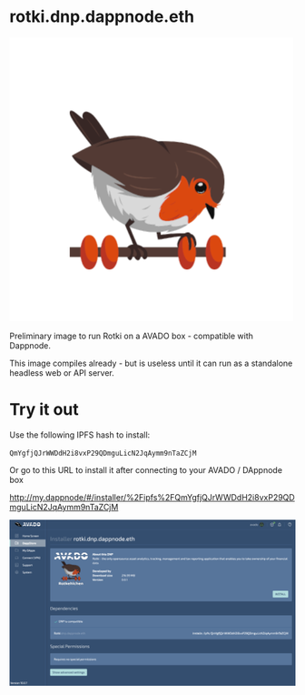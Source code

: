 # rotki.dnp.dappnode.eth

![Package Avatar](avatar.png)

Preliminary image to run Rotki on a AVADO box - compatible with Dappnode.

This image compiles already - but is useless until it can run as a standalone headless web or API server.

# Try it out

Use the following IPFS hash to install:

`QmYgfjQJrWWDdH2i8vxP29QDmguLicN2JqAymm9nTaZCjM`

Or go to this URL to install it after connecting to your AVADO / DAppnode box

http://my.dappnode/#/installer/%2Fipfs%2FQmYgfjQJrWWDdH2i8vxP29QDmguLicN2JqAymm9nTaZCjM


![Package Avatar](screenshot1.png)

